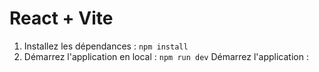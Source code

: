 # React + Vite

1. Installez les dépendances : `npm install`
2. Démarrez l'application en local : `npm run dev`
Démarrez l'application : 
